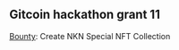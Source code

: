 ## Gitcoin hackathon grant 11

[Bounty](https://gitcoin.co/issue/nknorg/nBounty/9/100026452): Create NKN Special NFT Collection
